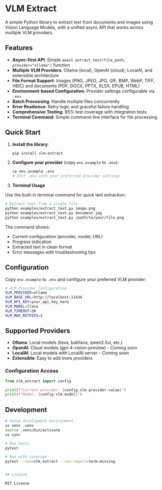 # VLM Extract

A simple Python library to extract text from documents and images using Vision Language Models, with a unified async API that works across multiple VLM providers.

## Features

- **Async-first API**: Simple `await extract_text(file_path, provider="ollama")` function
- **Multiple VLM Providers**: Ollama (local), OpenAI (cloud), LocalAI, and extensible architecture
- **File Format Support**: Images (PNG, JPEG, JPG, GIF, BMP, WebP, TIFF, HEIC) and documents (PDF, DOCX, PPTX, XLSX, EPUB, HTML)
- **Environment-based Configuration**: Provider settings configurable via `.env`
- **Batch Processing**: Handle multiple files concurrently
- **Error Resilience**: Retry logic and graceful failure handling
- **Comprehensive Testing**: 85% test coverage with integration tests
- **Terminal Command**: Simple command-line interface for file processing

## Quick Start

1. **Install the library**:
   ```bash
   pip install vlm-extract
   ```

2. **Configure your provider** (copy `env.example` to `.env`):
   ```bash
   cp env.example .env
   # Edit .env with your preferred provider settings
   ```

3. **Terminal Usage**

Use the built-in terminal command for quick text extraction:

```bash
# Extract text from a single file
python examples/extract_text.py image.png
python examples/extract_text.py document.jpg
python examples/extract_text.py /path/to/your/file.png
```

The command shows:
- Current configuration (provider, model, URL)
- Progress indication
- Extracted text in clean format
- Error messages with troubleshooting tips

## Configuration

Copy `env.example` to `.env` and configure your preferred VLM provider:

```bash
# VLM Provider Configuration
VLM_PROVIDER=ollama
VLM_BASE_URL=http://localhost:11434
VLM_API_KEY=your_api_key_here
VLM_MODEL=llava
VLM_TIMEOUT=30
VLM_MAX_RETRIES=3
```

## Supported Providers

- **Ollama**: Local models (llava, bakllava, qwen2.5vl, etc.)
- **OpenAI**: Cloud models (gpt-4-vision-preview) - Coming soon
- **LocalAI**: Local models with LocalAI server - Coming soon
- **Extensible**: Easy to add more providers



### Configuration Access
```python
from vlm_extract import config

print(f"Current provider: {config.vlm.provider.value}")
print(f"Model: {config.vlm.model}")
```

## Development

```bash
# Setup development environment
uv venv .venv
source .venv/bin/activate
uv sync

# Run tests
pytest

# Run with coverage
pytest --cov=vlm_extract --cov-report=term-missing


## License

MIT License 